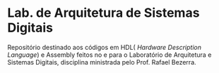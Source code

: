 # Lab. de Arquitetura de Sistemas Digitais

Repositório destinado aos códigos em HDL( _Hardware Description Language_) e Assembly feitos no e para o Laboratório de Arquitetura e Sistemas Digitais, disciplina ministrada pelo Prof. Rafael Bezerra.   
